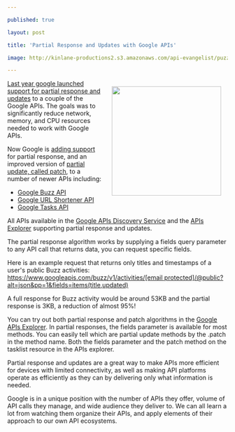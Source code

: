 ---
published: true
layout: post
title: 'Partial Response and Updates with Google APIs'
image: http://kinlane-productions2.s3.amazonaws.com/api-evangelist/puzzle-partial.png
---

<img style="padding: 15px;" src="https://kinlane-productions2.s3.amazonaws.com/api-evangelist/puzzle-partial.png" alt="" width="250" align="right" /><a title="last year google launched support for partial responses and updates" href="https://googlecode.blogspot.com/2010/03/making-apis-faster-introducing-partial.html">Last year google launched support for partial response and updates</a> to a couple of the Google APIs. The goals was to significantly reduce network, memory, and CPU resources needed to work with Google APIs.<p>
Now Google is <a title="adding support" href="https://googlecode.blogspot.com/2011/07/lightning-fast-performance-tips-for.html">adding support </a>for partial response, and an improved version of <a title="partial update, called patch" href="https://code.google.com/apis/buzz/v1/performance.html#patch">partial update, called patch</a>, to a number of newer APIs including:
<ul class="mainlist">
	<li><a title="Google Buzz API" href="https://code.google.com/apis/buzz/">Google Buzz API</a></li>
	<li><a title="Google URL Shortener API" href="https://code.google.com/apis/urlshortener/">Google URL Shortener API</a></li>
	<li><a title="Google Tasks API" href="https://code.google.com/apis/tasks/">Google Tasks API</a></li>
</ul>
All APIs available in the <a title="Google APIs Discovery Service" href="http://blog.apievangelist.com/2011/05/21/google-apis-discovery-service/">Google APIs Discovery Service</a> and the <a title="Google APIs Explorer" href="http://blog.apievangelist.com/2011/05/21/google-apis-explorer/">APIs Explorer</a> supporting partial response and updates.<p>
The partial response algorithm works by supplying a fields query parameter to any API call that returns data, you can request specific fields.<p>
Here is an example request that returns only titles and timestamps of a user's public Buzz activities: <a href="http://blog.apievangelist.com/2011/05/21/google-apis-explorer/">https://www.googleapis.com/buzz/v1/activities/<span class="__cf_email__" data-cfemail="046f6d6a68656a61446369656d682a676b69">[email&#160;protected]</span>/@public?alt=json&amp;pp=1&amp;fields=items(title,updated)</a><p>
A full response for Buzz activity would be around 53KB and the partial response is 3KB, a reduction of almost 95%!<p>
You can try out both partial response and patch algorithms in the <a title="Google APIs Explorer" href="https://code.google.com/apis/explorer/">Google APIs Explorer</a>. In partial responses, the fields parameter is available for most methods. You can easily tell which are partial update methods by the .patch in the method name. Both the fields parameter and the patch method on the tasklist resource in the APIs explorer.<p>
Partial response and updates are a great way to make APIs more efficient for devices with limited connectivity, as well as making API platforms operate as efficiently as they can by delivering only what information is needed.<p>
Google is in a unique position with the number of APIs they offer, volume of API calls they manage, and wide audience they deliver to. We can all learn a lot from watching them organize their APIs, and apply elements of their approach to our own API ecosystems.


